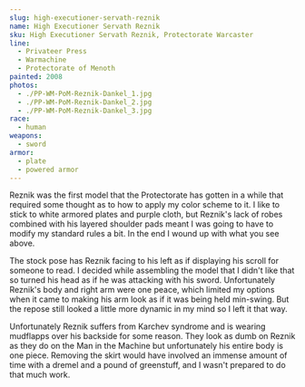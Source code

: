 ```yaml
---
slug: high-executioner-servath-reznik
name: High Executioner Servath Reznik
sku: High Executioner Servath Reznik, Protectorate Warcaster
line:
  - Privateer Press
  - Warmachine
  - Protectorate of Menoth
painted: 2008
photos:
  - ./PP-WM-PoM-Reznik-Dankel_1.jpg
  - ./PP-WM-PoM-Reznik-Dankel_2.jpg
  - ./PP-WM-PoM-Reznik-Dankel_3.jpg
race:
  - human
weapons:
  - sword
armor:
  - plate
  - powered armor
---
```


Reznik was the first model that the Protectorate has gotten in a while that required some thought as to how to apply my color scheme to it. I like to stick to white armored plates and purple cloth, but Reznik's lack of robes combined with his layered shoulder pads meant I was going to have to modify my standard rules a bit. In the end I wound up with what you see above.

The stock pose has Reznik facing to his left as if displaying his scroll for someone to read. I decided while assembling the model that I didn't like that so turned his head as if he was attacking with his sword. Unfortunately Reznik's body and right arm were one peace, which limited my options when it came to making his arm look as if it was being held min-swing. But the repose still looked a little more dynamic in my mind so I left it that way.

Unfortunately Reznik suffers from Karchev syndrome and is wearing mudflapps over his backside for some reason. They look as dumb on Reznik as they do on the Man in the Machine but unfortunately his entire body is one piece. Removing the skirt would have involved an immense amount of time with a dremel and a pound of greenstuff, and I wasn't prepared to do that much work.
